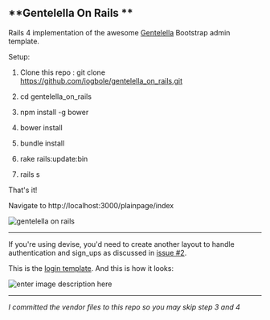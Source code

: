 **Gentelella On Rails **
---------------------------
Rails 4 implementation of the awesome [Gentelella](https://github.com/puikinsh/gentelella) Bootstrap admin template.

Setup:
 1. Clone this repo :  git clone
    https://github.com/iogbole/gentelella_on_rails.git

 2. cd gentelella_on_rails

 3. npm install -g bower

 4. bower install

 5. bundle install
 
 6. rake rails:update:bin
 
 7. rails s

That's it!

Navigate to   http://localhost:3000/plainpage/index

![gentelella on rails ](https://cloud.githubusercontent.com/assets/2548160/14771111/a1523f80-0a78-11e6-87bb-9de1156faf51.png)

------------------------------------------------------------------------
If you're using devise, you'd need to create another layout to handle authentication and sign_ups as discussed in [issue #2](https://github.com/iogbole/gentelella_on_rails/issues/2). 

This is the [login template](https://gist.github.com/iogbole/a2f1ddf330cb5194967a1996369619e8). And this is how it looks: 
 
 ![enter image description here](https://cloud.githubusercontent.com/assets/2548160/14933076/fb9724d2-0e7a-11e6-8e3a-26c352576d07.png)
  
----------
*I committed the vendor files to this repo so you may skip step 3 and 4* 

